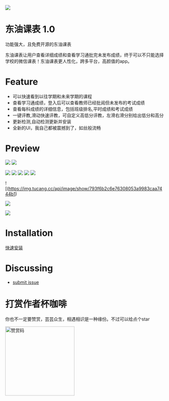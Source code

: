 ![](https://raw.github.com/meolu/walle-web/master/screenshot/logo.jpg)

东油课表 1.0
=========================
功能强大，且免费开源的东油课表

东油课表让用户查看详细成绩和查看学习通批完未发布成绩，终于可以不只能选择学校的微信课表！东油课表更人性化，跨多平台，高颜值的app。

Feature
=========================
- 可以快速看到以往学期和未来学期的课程
- 查看学习通成绩，登入后可以查看教师已经批阅但未发布的考试成绩
- 查看每科成绩的详细信息，包括班级排名,平时成绩和考试成绩
- 一键评教,滑动快速评教，可自定义高低分评教，左滑右滑分别给出低分和高分
- 更新检测,自动检测更新并安装
- 全新的UI，我自己都被震撼到了，如丝般流畅

Preview
=========================
![](https://img.tucang.cc/api/image/show/2ecd1eef983ddf5868feffd179a8dfea)
![](https://img.tucang.cc/api/image/show/84c6b5758ab373e198ba94ddc506f002)

![](https://img.tucang.cc/api/image/show/ef050f733eff4f5c4cbf19c001fadbc1)
![](https://img.tucang.cc/api/image/show/ff4caed29bf6ce9991e58556436c2a1e)
![](https://img.tucang.cc/api/image/show/aef15a68aedca5e8ed4babcfeee8d928)
![](https://img.tucang.cc/api/image/show/cfd2dee47a64d969c1ec73760f2a452f)
![](https://img.tucang.cc/api/image/show/aab8e3e6037877b12f220378c2aa8eb6)

![(https://img.tucang.cc/api/image/show/793f6b2c6e76308053a9983caa7444b1)

![](https://img.tucang.cc/api/image/show/9d8c654b6cf7411f4c06ccdae1d8c523)

![](https://img.tucang.cc/api/image/show/56de9919174ef66d0e3056b6014dd597)

Installation
=========================

[快速安装](https://wwai.lanzouy.com/b02pwpe5e?password=4huv) 


Discussing
=========================
- [submit issue](https://github.com/Dough-su/nepu_course/issues/new)


打赏作者杯咖啡
=========================
你也不一定要赞赏，芸芸众生，相遇相识是一种缘份。不过可以给点个star

<img src="https://img.tucang.cc/api/image/show/383ca31958bf18c8e4b3f879c5529727" width="220" height="220" alt="赞赏码" style="float: left;"/>

